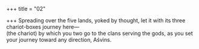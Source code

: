 +++
title = "02"

+++
Spreading over the five lands, yoked by thought, let it with its three  chariot-boxes journey here—  
(the chariot) by which you two go to the clans serving the gods, as you  set your journey toward any direction, Aśvins.  
